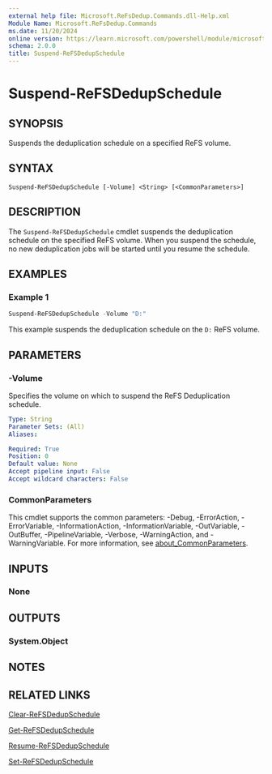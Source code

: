```yaml
---
external help file: Microsoft.ReFsDedup.Commands.dll-Help.xml
Module Name: Microsoft.ReFsDedup.Commands
ms.date: 11/20/2024
online version: https://learn.microsoft.com/powershell/module/microsoft.refsdedup.commands/suspend-refsdedupschedule?view=windowsserver2025-ps&wt.mc_id=ps-gethelp
schema: 2.0.0
title: Suspend-ReFSDedupSchedule
---
```


# Suspend-ReFSDedupSchedule

## SYNOPSIS
Suspends the deduplication schedule on a specified ReFS volume.

## SYNTAX

```
Suspend-ReFSDedupSchedule [-Volume] <String> [<CommonParameters>]
```

## DESCRIPTION

The `Suspend-ReFSDedupSchedule` cmdlet suspends the deduplication schedule on the specified ReFS
volume. When you suspend the schedule, no new deduplication jobs will be started until you resume
the schedule.

## EXAMPLES

### Example 1

```powershell
Suspend-ReFSDedupSchedule -Volume "D:"
```

This example suspends the deduplication schedule on the `D:` ReFS volume.

## PARAMETERS

### -Volume

Specifies the volume on which to suspend the ReFS Deduplication schedule.

```yaml
Type: String
Parameter Sets: (All)
Aliases:

Required: True
Position: 0
Default value: None
Accept pipeline input: False
Accept wildcard characters: False
```

### CommonParameters

This cmdlet supports the common parameters: -Debug, -ErrorAction, -ErrorVariable,
-InformationAction, -InformationVariable, -OutVariable, -OutBuffer, -PipelineVariable, -Verbose,
-WarningAction, and -WarningVariable. For more information, see
[about_CommonParameters](/powershell/module/microsoft.powershell.core/about/about_commonparameters).

## INPUTS

### None

## OUTPUTS

### System.Object

## NOTES

## RELATED LINKS

[Clear-ReFSDedupSchedule](Clear-ReFSDedupSchedule.md)

[Get-ReFSDedupSchedule](Get-ReFSDedupSchedule.md)

[Resume-ReFSDedupSchedule](Resume-ReFSDedupSchedule.md)

[Set-ReFSDedupSchedule](Set-ReFSDedupSchedule.md)
